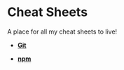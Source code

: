 # Cheat Sheets 

A place for all my cheat sheets to live!

- **[Git](git.md#useful-git-commands)**

- **[npm](npm.md#npm-plz)**
